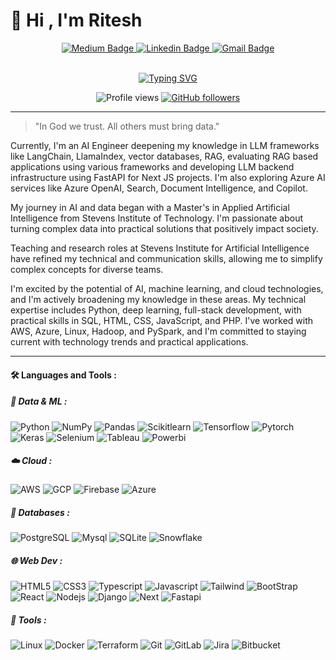 # 👋 Hi , I'm Ritesh 

<div id="header" align="center">  
  <div id="badges">  
<!--     <a href="https://ritesh1137.github.io/Digital-garden/">
      <img src="https://img.shields.io/badge/portfolio-4366f0?style=for-the-badge&logo=About.me&logoColor=white" alt="Portfolio Badge"/>
    </a>    -->
    <a href="https://medium.com/@ritesh.panditi98">
      <img src="https://img.shields.io/badge/medium-000000?style=for-the-badge&logo=medium&logoColor=white" alt="Medium Badge"/>
    </a>    
    <a href="https://www.linkedin.com/in/ritesh1137/">
      <img src="https://img.shields.io/badge/LinkedIn-blue?style=for-the-badge&logo=linkedin&logoColor=white" alt="Linkedin Badge"/>
    </a>    
    <a href="mailto:rpanditi1137@gmail.com">
      <img src="https://img.shields.io/badge/Gmail-D14836?style=for-the-badge&logo=gmail&logoColor=white" alt="Gmail Badge"/>
    </a>
    
  </div>

  <br>

 [![Typing SVG](https://readme-typing-svg.demolab.com?font=Fira+Code&pause=1000&color=4C8ED7&random=false&width=435&lines=+Machine+Learning+Engineer;+Cloud+%26+Data+Engineer;Artificial+Intelligence;Large+Language+Models;Generative+AI;Full+Stack+Developer)](https://git.io/typing-svg)
  

  ![Profile views](https://komarev.com/ghpvc/?username=Ritesh1137&style=plastic&color=lightgrey)
  [![GitHub followers](https://img.shields.io/github/followers/Ritesh1137.svg?style=social&label=Follow&maxAge=2592000)](https://github.com/Hamagistral?tab=followers)
</div>

--------

> "In God we trust. All others must bring data."

Currently, I'm an AI Engineer deepening my knowledge in LLM frameworks like LangChain, LlamaIndex, vector databases, RAG, evaluating RAG based applications using various frameworks and developing LLM backend infrastructure using FastAPI for Next JS projects. I'm also exploring Azure AI services like Azure OpenAI, Search, Document Intelligence, and Copilot.

My journey in AI and data began with a Master's in Applied Artificial Intelligence from Stevens Institute of Technology. I'm passionate about turning complex data into practical solutions that positively impact society. 

Teaching and research roles at Stevens Institute for Artificial Intelligence have refined my technical and communication skills, allowing me to simplify complex concepts for diverse teams.

I'm excited by the potential of AI, machine learning, and cloud technologies, and I'm actively broadening my knowledge in these areas. My technical expertise includes Python, deep learning, full-stack development, with practical skills in SQL, HTML, CSS, JavaScript, and PHP. I've worked with AWS, Azure, Linux, Hadoop, and PySpark, and I'm committed to staying current with technology trends and practical applications.

-------

#### :hammer_and_wrench: Languages and Tools :

##### 🤖 Data & ML : 

![Python](https://img.shields.io/badge/-Python-000000?style=flat&logo=Python&logoColor=ffdd54&labelColor=black)
![NumPy](https://img.shields.io/badge/NumPy-000000?style=flat&logo=NumPy&logoColor=red&labelColor=white)
![Pandas](https://img.shields.io/badge/Pandas-000000?style=flat&logo=Pandas&logoColor=white&labelColor=150458)
![Scikitlearn](https://img.shields.io/badge/Scikitlearn-000000?style=flat&logo=scikit-learn&logoColor=white&labelColor=F7931E)
![Tensorflow](https://img.shields.io/badge/TensorFlow-000000?style=flat&logo=TensorFlow&logoColor=white&labelColor=FF6F00)
![Pytorch](https://img.shields.io/badge/PyTorch-000000?style=flat&logo=PyTorch&logoColor=red&labelColor=000000)
![Keras](https://img.shields.io/badge/Keras-000000?style=flat&logo=Keras&logoColor=white&labelColor=D00000)
![Selenium](https://img.shields.io/badge/Selenium-000000?style=flat&logo=selenium&logoColor=white&labelColor=43B02A)
![Tableau](https://img.shields.io/badge/Tableau-000000?style=flat&logo=Tableau&labelColor=white)
![Powerbi](https://img.shields.io/badge/Power%20BI-000000?style=flat&logo=PowerBI&logoColor=yellow&labelColor=white)

##### ☁️ Cloud : 

![AWS](https://img.shields.io/badge/Amazon%20AWS-000000?style=flat&logo=amazon-aws&logoColor=white&labelColor=FF9900)
![GCP](https://img.shields.io/badge/Google%20Cloud-000000?style=flat&logo=google-Cloud&logoColor=white&labelColor=4285F4)
![Firebase](https://img.shields.io/badge/Firebase-000000?style=flat&logo=firebase&logoColor=white&labelColor=FFCA28)
![Azure](https://img.shields.io/badge/Microsoft%20Azure-000000?style=flat&logo=Microsoft-Azure&logoColor=white&labelColor=0078D4)

##### 💾 Databases : 

![PostgreSQL](https://img.shields.io/badge/PostgreSQL-000000?style=flat&logo=postgresql&logoColor=white&labelColor=316192)
![Mysql](https://img.shields.io/badge/MySQL-000000?style=flat&logo=mysql&logoColor=white&labelColor=2300f)
![SQLite](https://img.shields.io/badge/SQLite-000000?style=flat&logo=sqlite&logoColor=white&labelColor=07405e)
![Snowflake](https://img.shields.io/badge/Snowflake-000000?style=flat&logo=Snowflake&logoColor=white&labelColor=29B5E8)

##### 🌐 Web Dev : 

![HTML5](https://img.shields.io/badge/-HTML5-000000?style=flat&logo=html5&logoColor=ffffff&labelColor=E34F26)
![CSS3](https://img.shields.io/badge/-CSS3-000000?style=flat&logo=css3&logoColor=ffffff&labelColor=1572B6)
![Typescript](https://img.shields.io/badge/-Typescript-000000?style=flat&logo=typescript&logoColor=ffffff&labelColor=3178C6)
![Javascript](https://img.shields.io/badge/-Javascript-000000?style=flat&logo=javascript&logoColor=ffffff&labelColor=F7DF1E)
![Tailwind](https://img.shields.io/badge/-TailwindCSS-000000?style=flat&logo=tailwindcss&logoColor=ffffff&labelColor=06B6D4)
![BootStrap](https://img.shields.io/badge/-Bootstrap-000000?style=flat&logo=Bootstrap&logoColor=ffffff&labelColor=000000)
![React](https://img.shields.io/badge/-React-000000?style=flat&logo=react&logoColor=ffffff&labelColor=61DAFB)
![Nodejs](https://img.shields.io/badge/-Node.js-000000?style=flat&logo=nodedotjs&logoColor=ffffff&labelColor=339933)
![Django](https://img.shields.io/badge/-Django-000000?style=flat&logo=django&logoColor=ffffff&labelColor=009688)
![Next](https://img.shields.io/badge/-Next.js-000000?style=flat&logo=nextdotjs&logoColor=ffffff&labelColor=000000)
![Fastapi](https://img.shields.io/badge/-FastAPI-000000?style=flat&logo=fastapi&logoColor=ffffff&labelColor=009688)



##### 🔨 Tools : 

![Linux](https://img.shields.io/badge/Linux-000000?style=flat&logo=Linux&logoColor=white&labelColor=FCC624)
![Docker](https://img.shields.io/badge/Docker-000000?style=flat&logo=Docker&logoColor=white&labelColor=2496ED)
![Terraform](https://img.shields.io/badge/Terraform-000000?style=flat&logo=terraform&logoColor=white&labelColor=5835CC)
![Git](https://img.shields.io/badge/Git-000000?style=flat&logo=Git&logoColor=white&labelColor=F05032)
![GitLab](https://img.shields.io/badge/Gitlab-000000?style=flat&logo=Gitlab&logoColor=white&labelColor=E97627)
![Jira](https://img.shields.io/badge/Jira-000000?style=flat&logo=jira&logoColor=white&labelColor=0A0FFF)
![Bitbucket](https://img.shields.io/badge/BitBucket-000000?style=flat&logo=BitBucket&logoColor=white&labelColor=0A0FFF)

